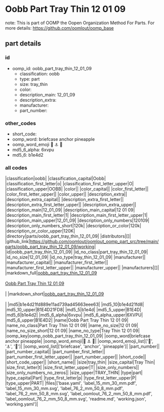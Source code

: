 # Oobb Part Tray Thin 12 01 09  

note: This is part of OOMP the Oopen Organization Method For Parts. For more details: https://github.com/oomlout/oomp_base

##  part details





### id
* oomp_id: oobb_part_tray_thin_12_01_09
  * classification: oobb
  * type: part
  * size: tray_thin
  * color: 
  * description_main: 12_01_09
  * description_extra: 
  * manufacturer: 
  * part_number: 

### other_codes
* short_code: 
* oomp_word: briefcase anchor pineapple
* oomp_word_emoji :briefcase: :anchor: :pineapple:
* md5_6_alpha: 6xvpu
* md5_6: b1e4d2

### all codes 
|classification|oobb|
|classification_capital|Oobb|
|classification_first_letter|o|
|classification_first_letter_upper|O|
|classification_upper|OOBB|
|color||
|color_capital||
|color_first_letter||
|color_first_letter_upper||
|color_upper||
|description_extra||
|description_extra_capital||
|description_extra_first_letter||
|description_extra_first_letter_upper||
|description_extra_upper||
|description_main|12_01_09|
|description_main_capital|12 01 09|
|description_main_first_letter|1|
|description_main_first_letter_upper|1|
|description_main_upper|12_01_09|
|description_only_numbers|120109|
|description_only_numbers_short|120k|
|description_or_color|120k|
|description_or_color_upper|120K|
|directory|parts/oobb_part_tray_thin_12_01_09|
|distributors|[]|
|github_link|https://github.com/oomlout/oomlout_oomp_part_src/tree/main/parts/oobb_part_tray_thin_12_01_09/working|
|id|oobb_part_tray_thin_12_01_09|
|id_no_class|part_tray_thin_12_01_09|
|id_no_size|12_01_09|
|id_no_type|tray_thin_12_01_09|
|manufacturer||
|manufacturer_capital||
|manufacturer_first_letter||
|manufacturer_first_letter_upper||
|manufacturer_upper||
|manufacturers|[]|
|markdown_full|[oobb_part_tray_thin_12_01_09](https://github.com/oomlout/oomlout_oomp_part_src/tree/main/parts/oobb_part_tray_thin_12_01_09/working)<br>[](https://github.com/oomlout/oomlout_oomp_part_src/tree/main/parts/oobb_part_tray_thin_12_01_09/working)<br>[Oobb Part Tray Thin 12 01 09](https://github.com/oomlout/oomlout_oomp_part_src/tree/main/parts/oobb_part_tray_thin_12_01_09/working)<br><br>|
|markdown_short|[oobb_part_tray_thin_12_01_09](https://github.com/oomlout/oomlout_oomp_part_src/tree/main/parts/oobb_part_tray_thin_12_01_09/working)<br><br>|
|md5|b1e4d21fd889e11ad739ad45663eee63|
|md5_10|b1e4d21fd8|
|md5_10_upper|B1E4D21FD8|
|md5_5|b1e4d|
|md5_5_upper|B1E4D|
|md5_6|b1e4d2|
|md5_6_alpha|6xvpu|
|md5_6_alpha_upper|6XVPU|
|md5_6_upper|B1E4D2|
|name|Oobb Part Tray Thin 12 01 09|
|name_no_class|Part Tray Thin 12 01 09|
|name_no_size|12 01 09|
|name_no_size_short|12 01 09|
|name_no_type|Tray Thin 12 01 09|
|oomp_key|oomp_oobb_part_tray_thin_12_01_09|
|oomp_word|briefcase anchor pineapple|
|oomp_word_emoji|:briefcase: :anchor: :pineapple:|
|oomp_word_emoji_list|[':briefcase:', ':anchor:', ':pineapple:']|
|oomp_word_list|['briefcase', 'anchor', 'pineapple']|
|part_number||
|part_number_capital||
|part_number_first_letter||
|part_number_first_letter_upper||
|part_number_upper||
|short_code||
|short_code_upper||
|short_name||
|size|tray_thin|
|size_capital|Tray Thin|
|size_first_letter|t|
|size_first_letter_upper|T|
|size_only_numbers||
|size_only_numbers_no_zeros||
|size_upper|TRAY_THIN|
|type|part|
|type_capital|Part|
|type_first_letter|p|
|type_first_letter_upper|P|
|type_upper|PART|
|files|['base.yaml', 'label_15_mm_30_mm.pdf', 'label_15_mm_30_mm.svg', 'label_76_2_mm_50_8_mm.pdf', 'label_76_2_mm_50_8_mm.svg', 'label_oomlout_76_2_mm_50_8_mm.pdf', 'label_oomlout_76_2_mm_50_8_mm.svg', 'readme.md', 'working.json', 'working.yaml']|
